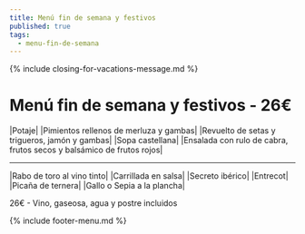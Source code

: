 ```yaml
---
title: Menú fin de semana y festivos
published: true
tags:
  - menu-fin-de-semana
---
```


{% include closing-for-vacations-message.md %}

# Menú fin de semana y festivos - 26€

|Potaje|
|Pimientos rellenos de merluza y gambas|
|Revuelto de setas y trigueros, jamón y gambas|
|Sopa castellana|
|Ensalada con rulo de cabra, frutos secos y balsámico de frutos rojos|

------

|Rabo de toro al vino tinto|
|Carrillada en salsa|
|Secreto ibérico|
|Entrecot|
|Picaña de ternera|
|Gallo o Sepia a la plancha|

<!-- |Cordero asado|eligiendo este segundo plato se añade 10€ al menú, en total 34€| -->

26€ - Vino, gaseosa, agua y postre incluidos

{% include footer-menu.md %}
